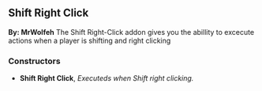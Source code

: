 ## Shift Right Click
**By: MrWolfeh**
The Shift Right-Click addon gives you the abillity to excecute actions when a player is shifting and right clicking
<br>

### Constructors
* **Shift Right Click**, *Executeds when Shift right clicking.*
